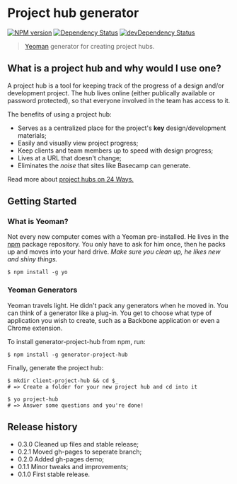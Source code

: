 # Project hub generator

[![NPM version](https://badge.fury.io/js/generator-project-hub.png)](http://badge.fury.io/js/generator-project-hub)
[![Dependency Status](https://david-dm.org/lawlesscreation/generator-project-hub.png)](https://david-dm.org/lawlesscreation/generator-project-hub.png)
[![devDependency Status](https://david-dm.org/lawlesscreation/generator-project-hub/dev-status.png)](https://david-dm.org/lawlesscreation/generator-project-hub#info=devDependencies)


> [Yeoman](http://yeoman.io) generator for creating project hubs.


## What is a project hub and why would I use one?
A project hub is a tool for keeping track of the progress of a design and/or development project. The hub lives online (either publically available or password protected), so that everyone involved in the team has access to it.

The benefits of using a project hub:
 - Serves as a centralized place for the project's **key** design/development materials;
 - Easily and visually view project progress;
 - Keep clients and team members up to speed with design progress;
 - Lives at a URL that doesn't change;
 - Eliminates the *noise* that sites like Basecamp can generate.

Read more about [project hubs on 24 Ways.](http://24ways.org/2013/project-hubs/)


## Getting Started

### What is Yeoman?

Not every new computer comes with a Yeoman pre-installed. He lives in the [npm](https://npmjs.org) package repository. You only have to ask for him once, then he packs up and moves into your hard drive. *Make sure you clean up, he likes new and shiny things.*

```
$ npm install -g yo
```

### Yeoman Generators

Yeoman travels light. He didn't pack any generators when he moved in. You can think of a generator like a plug-in. You get to choose what type of application you wish to create, such as a Backbone application or even a Chrome extension.

To install generator-project-hub from npm, run:

```
$ npm install -g generator-project-hub
```

Finally, generate the project hub:

```
$ mkdir client-project-hub && cd $_
# => Create a folder for your new project hub and cd into it

$ yo project-hub
# => Answer some questions and you're done!
```


## Release history

 - 0.3.0 Cleaned up files and stable release;
 - 0.2.1 Moved gh-pages to seperate branch;
 - 0.2.0 Added gh-pages demo;
 - 0.1.1 Minor tweaks and improvements;
 - 0.1.0 First stable release.